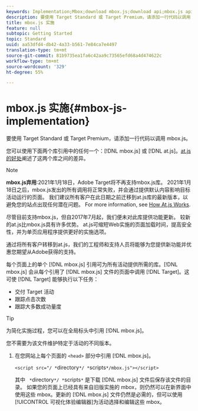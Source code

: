 ```yaml
---
keywords: Implementation;Mbox;download mbox.js;download api;mbox.js api
description: 要使用 Target Standard 或 Target Premium，请添加一行代码以调用 mbox.js。
title: mbox.js 实施
feature: null
subtopic: Getting Started
topic: Standard
uuid: aa53dfd4-db42-4a33-b561-7e84ca7e4497
translation-type: tm+mt
source-git-commit: 81b9735ea1fa6c42aa9c73565efd68a4d474622c
workflow-type: tm+mt
source-wordcount: '329'
ht-degree: 55%

---
```



# mbox.js 实施{#mbox-js-implementation}

要使用 Target Standard 或 Target Premium，请添加一行代码以调用 mbox.js。

您可以使用下面两个库引用中的任何一个：[!DNL mbox.js] 或 [!DNL at.js]。[at.js 的好处](/help/c-implementing-target/c-implementing-target-for-client-side-web/t-mbox-download/c-target-atjs-implementation/target-atjs-implementation.md#benefits)阐述了这两个库之间的差异。

>[!NOTE]
>
>**mbox.js弃用**:2021年1月18日，Adobe Target将不再支持mbox.js库。 2021年1月18日之后，mbox.js发出的所有调用将正常失败，并会通过提供默认内容影响目标活动运行的页面。 我们建议所有客户在此日期之前迁移到at.js库的最新版本，以避免您的站点出现任何潜在问题。 For more information, see [How At.js Works](/help/c-implementing-target/c-implementing-target-for-client-side-web/c-how-atjs-works/how-atjs-works.md).
>
>尽管目前支持mbox.js，但自2017年7月起，我们便未对此库提供功能更新。 较新的at.js比mbox.js具有许多优势。 at.js可缩短Web实施的页面加载时间，提高安全性，并为单页应用程序提供更好的实施选项。
>
>通过将所有客户转移到at.js，我们的工程师和支持人员将能够为您提供新功能并优惠您期望从Adobe获得的支持。

每个页面上的单个 [!DNL mbox.js] 引用可为所有活动提供所需的库。[!DNL mbox.js] 会从每个引用了 [!DNL mbox.js] 文件的页面中调用 [!DNL Target]。这可使 [!DNL Target] 能够执行以下任务：

* 交付 Target 活动
* 跟踪点击次数
* 跟踪大多数成功量度

>[!TIP]
>
>为简化实施过程，您可以在全局标头中引用 [!DNL mbox.js]。

您不需要为该文件维护特定于活动的不同版本。

1. 在您网站上每个页面的 `<head>` 部分中引用 [!DNL mbox.js]。

   `<script src="/ *`directory`*/ *`scripts`*/mbox.js"></script>`

   其中 ` *`directory`*/ *`scripts`*` 是下载 [!DNL mbox.js] 文件后保存该文件的目录。
如果您的页面上已经具有来自旧版实施的 mbox，则仍然可以在新界面中使用这些 mbox。更新的 [!DNL mbox.js] 文件仍然是必需的，但可以使用[!UICONTROL 可视化体验编辑器]为活动选择和编辑这些 mbox。